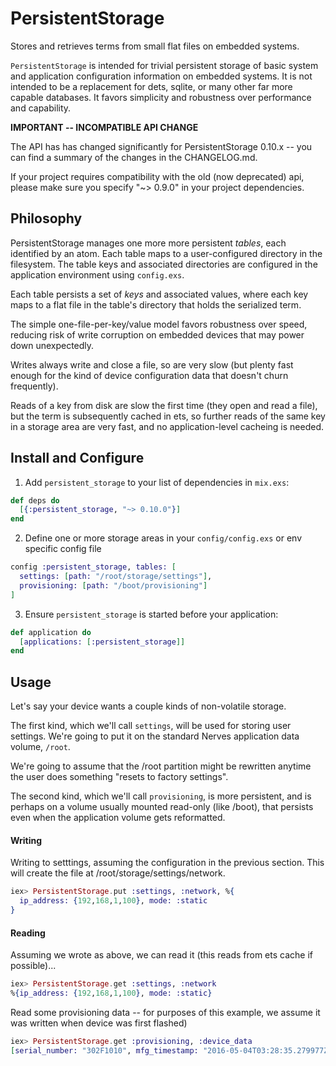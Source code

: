 # PersistentStorage

Stores and retrieves terms from small flat files on embedded systems.

`PersistentStorage` is intended for trivial persistent storage of basic system and application configuration information on embedded systems.   It is not intended to be a replacement for dets, sqlite, or many other far more capable databases.  It favors simplicity and robustness over performance and capability.

**IMPORTANT -- INCOMPATIBLE API CHANGE**

The API has has changed significantly for PersistentStorage 0.10.x -- you can find a summary of the changes in the CHANGELOG.md.

If your project requires compatibility with the old (now deprecated) api, please make sure you specify "~> 0.9.0" in your project dependencies.

## Philosophy

PersistentStorage manages one more more persistent _tables_, each identified by an atom.  Each table maps to a user-configured directory in the filesystem.   The table keys and associated directories are configured in the application environment using `config.exs`.

Each table persists a set of _keys_ and associated values, where each key maps to a flat file in the table's directory that holds the serialized term.

The simple one-file-per-key/value model favors robustness over speed, reducing risk of write corruption on embedded devices that may power down unexpectedly.

Writes always write and close a file, so are very slow (but plenty fast enough for the kind of device configuration data that doesn't churn frequently).

Reads of a key from disk are slow the first time (they open and read a file), but the term is subsequently cached in ets, so further reads of the same key in a storage area are very fast, and no application-level cacheing is needed.

## Install and Configure

1. Add `persistent_storage` to your list of dependencies in `mix.exs`:

  ```elixir
  def deps do
    [{:persistent_storage, "~> 0.10.0"}]
  end
  ```

2. Define one or more storage areas in your `config/config.exs` or env specific config file

  ```elixir
  config :persistent_storage, tables: [
    settings: [path: "/root/storage/settings"],
    provisioning: [path: "/boot/provisioning"]
  ]
  ```

3. Ensure `persistent_storage` is started before your application:

  ```elixir
  def application do
    [applications: [:persistent_storage]]
  end
  ```

## Usage

Let's say your device wants a couple kinds of non-volatile storage.  

The first kind, which we'll call `settings`, will be used for storing user
settings. We're going to put it on the standard Nerves application data volume, `/root`.

We're going to assume that the /root partition might be rewritten anytime the user does something "resets to factory settings".

The second kind, which we'll call `provisioning`, is more persistent, and is perhaps on a volume usually mounted read-only (like /boot), that persists even when the application volume gets reformatted.

#### Writing

Writing to setttings, assuming the configuration in the previous section.  This will create the file at /root/storage/settings/network.

```elixir
iex> PersistentStorage.put :settings, :network, %{
  ip_address: {192,168,1,100}, mode: :static
}
```

#### Reading

Assuming we wrote as above, we can read it (this reads from ets cache if possible)...

```elixir
iex> PersistentStorage.get :settings, :network
%{ip_address: {192,168,1,100}, mode: :static}
```
Read some provisioning data -- for purposes of this example, we
assume it was written when device  was first flashed)

```elixir
iex> PersistentStorage.get :provisioning, :device_data
[serial_number: "302F1010", mfg_timestamp: "2016-05-04T03:28:35.279977Z"]
```

